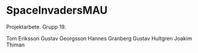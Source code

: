 # SpaceInvadersMAU
Projektarbete. Grupp 19.

Tom Eriksson
Gustav Georgsson
Hannes Granberg
Gustav Hultgren
Joakim Thiman
